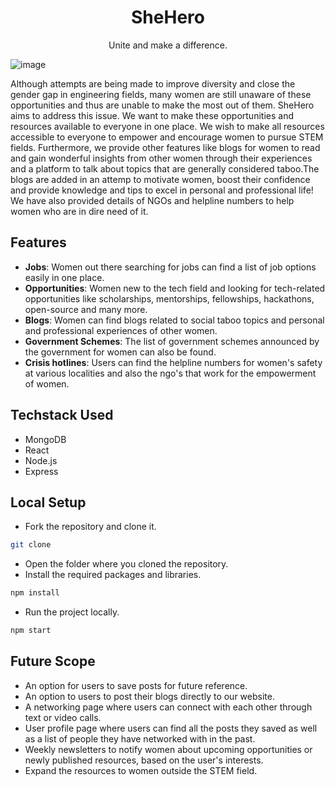 <h1 align="center">SheHero</h1>
  <p align="center" >
 Unite and make a difference.
   <br />
  </p>

![image](https://user-images.githubusercontent.com/78213881/158041920-48818dd5-7135-4775-b4de-f4bf6a2835f3.png)

Although attempts are being made to improve diversity and close the gender gap in engineering fields, many women are still unaware of these opportunities and thus are unable to make the most out of them. SheHero aims to address this issue. We want to make these opportunities and resources available to everyone in one place. We wish to make all resources accessible to everyone to empower and encourage women to pursue STEM fields. Furthermore, we provide other features like blogs for women to read and gain wonderful insights from other women through their experiences and a platform to talk about topics that are generally considered taboo.The blogs are added in an attemp to motivate women, boost their confidence and provide knowledge and tips to excel in personal and professional life! We have also provided details of NGOs and helpline numbers to help women who are in dire need of it.

## Features
- **Jobs**: Women out there searching for jobs can find a list of job options easily in one place.
- **Opportunities**: Women new to the tech field and looking for tech-related opportunities like scholarships, mentorships, fellowships, hackathons, open-source and many more.
- **Blogs**: Women can find blogs related to social taboo topics and personal and professional experiences of other women. 
- **Government Schemes**: The list of government schemes announced by the government for women can also be found.
- **Crisis hotlines**: Users can find the helpline numbers for women's safety at various localities and also the ngo's that work for the empowerment of women.

## Techstack Used

- MongoDB
- React
- Node.js
- Express


## Local Setup
 - Fork the repository and clone it.
 ```sh
 git clone 
 ```
- Open the folder where you cloned the repository.
- Install the required packages and libraries.
 ```sh
npm install
 ```
 - Run the project locally.
  ```sh
npm start
 ```

## Future Scope
- An option for users to save posts for future reference.
- An option to users to post their blogs directly to our website.
- A networking page where users can connect with each other through text or video calls.
- User profile page where users can find all the posts they saved as well as a list of people they have networked with in the past.
- Weekly newsletters to notify women about upcoming opportunities or newly published resources, based on the user's interests. 
- Expand the resources to women outside the STEM field.

